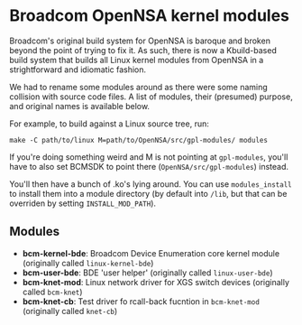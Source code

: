 Broadcom OpenNSA kernel modules
===============================

Broadcom's original build system for OpenNSA is baroque and broken beyond the
point of trying to fix it. As such, there is now a Kbuild-based build system
that builds all Linux kernel modules from OpenNSA in a strightforward and
idiomatic fashion.

We had to rename some modules around as there were some naming collision with
source code files. A list of modules, their (presumed) purpose, and original
names is available below.

For example, to build against a Linux source tree, run:

    make -C path/to/linux M=path/to/OpenNSA/src/gpl-modules/ modules

If you're doing something weird and M is not pointing at `gpl-modules`, you'll
have to also set BCMSDK to point there (`OpenNSA/src/gpl-modules`) instead.

You'll then have a bunch of .ko's lying around. You can use `modules_install`
to install them into a module directory (by default into `/lib`, but that can
be overriden by setting `INSTALL_MOD_PATH`).

Modules
-------

 - **bcm-kernel-bde**: Broadcom Device Enumeration core kernel module (originally called `linux-kernel-bde`)
 - **bcm-user-bde**: BDE 'user helper' (originally called `linux-user-bde`)
 - **bcm-knet-mod**: Linux network driver for XGS switch devices (originally called `bcm-knet`)
 - **bcm-knet-cb**: Test driver fo rcall-back fucntion in `bcm-knet-mod` (originally called `knet-cb`)

